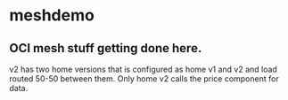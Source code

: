 # meshdemo

## OCI mesh stuff getting done here.

v2 has two home versions that is configured as home v1 and v2 and load routed 50-50 between them. Only home v2 calls the price component for data.